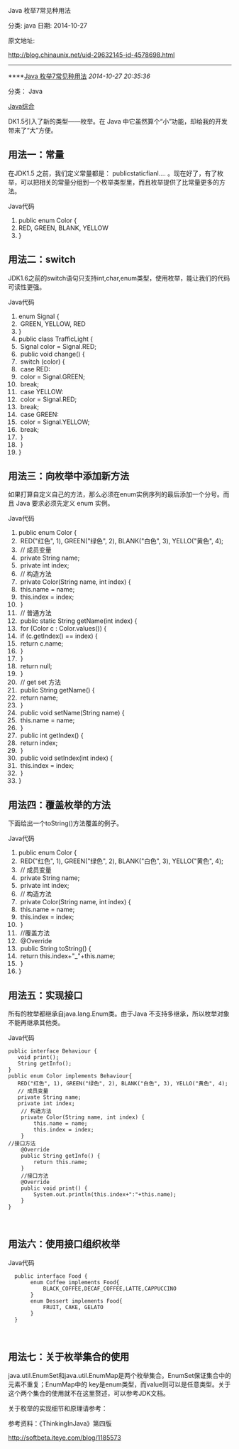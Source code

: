 Java 枚举7常见种用法

分类: java
日期: 2014-10-27

原文地址: 

http://blog.chinaunix.net/uid-29632145-id-4578698.html

------

****[Java 枚举7常见种用法]() *2014-10-27 20:35:36*

分类： Java

[Java综合](http://www.iteye.com/forums/tag/Java%E7%BB%BC%E5%90%88)

DK1.5引入了新的类型——枚举。在 Java 中它虽然算个“小”功能，却给我的开发带来了“大”方便。

## 用法一：常量

在JDK1.5 之前，我们定义常量都是： publicstaticfianl.... 。现在好了，有了枚举，可以把相关的常量分组到一个枚举类型里，而且枚举提供了比常量更多的方法。

 

Java代码 

1. public enum Color {  
2.   RED, GREEN, BLANK, YELLOW  
3. }  



## 用法二：switch

JDK1.6之前的switch语句只支持int,char,enum类型，使用枚举，能让我们的代码可读性更强。

 

Java代码 

1. enum Signal {  
2. ​    GREEN, YELLOW, RED  
3. }  
4. public class TrafficLight {  
5. ​    Signal color = Signal.RED;  
6. ​    public void change() {  
7. ​        switch (color) {  
8. ​        case RED:  
9. ​            color = Signal.GREEN;  
10. ​            break;  
11. ​        case YELLOW:  
12. ​            color = Signal.RED;  
13. ​            break;  
14. ​        case GREEN:  
15. ​            color = Signal.YELLOW;  
16. ​            break;  
17. ​        }  
18. ​    }  
19. }  



## 用法三：向枚举中添加新方法

如果打算自定义自己的方法，那么必须在enum实例序列的最后添加一个分号。而且 Java 要求必须先定义 enum 实例。

 

Java代码 

1. public enum Color {  
2. ​    RED("红色", 1), GREEN("绿色", 2), BLANK("白色", 3), YELLO("黄色", 4);  
3. ​    // 成员变量  
4. ​    private String name;  
5. ​    private int index;  
6. ​    // 构造方法  
7. ​    private Color(String name, int index) {  
8. ​        this.name = name;  
9. ​        this.index = index;  
10. ​    }  
11. ​    // 普通方法  
12. ​    public static String getName(int index) {  
13. ​        for (Color c : Color.values()) {  
14. ​            if (c.getIndex() == index) {  
15. ​                return c.name;  
16. ​            }  
17. ​        }  
18. ​        return null;  
19. ​    }  
20. ​    // get set 方法  
21. ​    public String getName() {  
22. ​        return name;  
23. ​    }  
24. ​    public void setName(String name) {  
25. ​        this.name = name;  
26. ​    }  
27. ​    public int getIndex() {  
28. ​        return index;  
29. ​    }  
30. ​    public void setIndex(int index) {  
31. ​        this.index = index;  
32. ​    }  
33. }  



## 用法四：覆盖枚举的方法

下面给出一个toString()方法覆盖的例子。

 

Java代码 

1. public enum Color {  
2. ​    RED("红色", 1), GREEN("绿色", 2), BLANK("白色", 3), YELLO("黄色", 4);  
3. ​    // 成员变量  
4. ​    private String name;  
5. ​    private int index;  
6. ​    // 构造方法  
7. ​    private Color(String name, int index) {  
8. ​        this.name = name;  
9. ​        this.index = index;  
10. ​    }  
11. ​    //覆盖方法  
12. ​    @Override  
13. ​    public String toString() {  
14. ​        return this.index+"_"+this.name;  
15. ​    }  
16. }  



## 用法五：实现接口

所有的枚举都继承自java.lang.Enum类。由于Java 不支持多继承，所以枚举对象不能再继承其他类。

 

Java代码 

 ```
public interface Behaviour {  
    void print();  
    String getInfo();  
}  
public enum Color implements Behaviour{  
    RED("红色", 1), GREEN("绿色", 2), BLANK("白色", 3), YELLO("黄色", 4);  
    // 成员变量  
    private String name;  
    private int index;  
     // 构造方法  
     private Color(String name, int index) {  
         this.name = name;  
         this.index = index;  
     }  
 //接口方法  
     @Override  
     public String getInfo() {  
         return this.name;  
     }  
     //接口方法  
     @Override  
     public void print() {  
         System.out.println(this.index+":"+this.name);  
     }  
 }  
 ```

   ​



## 用法六：使用接口组织枚举

Java代码 

 ```
   public interface Food {  
        enum Coffee implements Food{  
            BLACK_COFFEE,DECAF_COFFEE,LATTE,CAPPUCCINO  
        }  
        enum Dessert implements Food{  
            FRUIT, CAKE, GELATO  
        }  
   }  
 ```

   ​



## 用法七：关于枚举集合的使用

java.util.EnumSet和java.util.EnumMap是两个枚举集合。EnumSet保证集合中的元素不重复；EnumMap中的 key是enum类型，而value则可以是任意类型。关于这个两个集合的使用就不在这里赘述，可以参考JDK文档。

关于枚举的实现细节和原理请参考：

参考资料：《ThinkingInJava》第四版

<http://softbeta.iteye.com/blog/1185573>